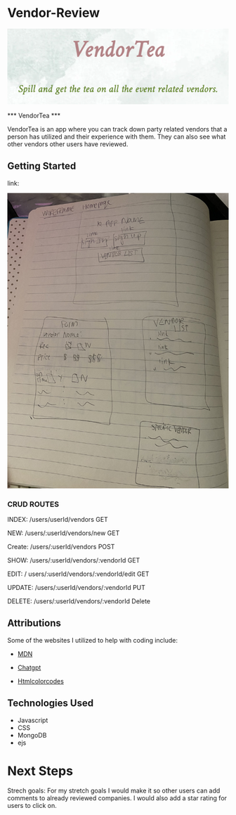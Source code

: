 # Vendor-Review

![VendorTea-Logo](vendorLogo.png)

*** VendorTea ***

VendorTea is an app where you can track down party related vendors that a person has utilized and their experience with them. They can also see what other vendors other users have reviewed. 

## Getting Started

link:

![WireFrame](IMG_1242.jpeg)

### CRUD ROUTES

INDEX: /users/userId/vendors GET

NEW: /users/:userId/vendors/new GET

Create: /users/:userId/vendors POST

SHOW: /users/:userId/vendors/:vendorId GET

EDIT: / users/:userId/vendors/:vendorId/edit GET

UPDATE: /users/:userId/vendors/:vendorId PUT

DELETE: /users/:userId/vendors/:vendorId Delete


## Attributions

Some of the websites I utilized to help with coding include:

* [MDN](https://developer.mozilla.org/en-US/)

* [Chatgpt](https://chatgpt.com/)

* [Htmlcolorcodes](https://htmlcolorcodes.com/color-names/)


## Technologies Used

* Javascript
* CSS
* MongoDB
* ejs


# Next Steps

Strech goals: For my stretch goals I would make it so other users can add comments to already reviewed companies. I would also add a star rating for users to click on. 




